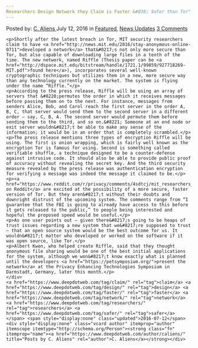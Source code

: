 ```yaml
---
Researchers Design Network they Claim is Faster &#038; Safer than Tor"
---
```

<article class="post-listing post-14787 post type-post status-publish format-standard has-post-thumbnail hentry  tag-claim tag-design tag-faster tag-network tag-researchers tag-safer 
    <div class="post-inner">
        <span>Posted by: <a href="https://www.deepdotweb.com/author/caliens/" title="">C. Aliens </a></span>
    <span>July 12, 2016</span>
    <span>in <a href="https://www.deepdotweb.com/category/deepdot-news/" rel="category tag">Featured</a>, <a href="https://www.deepdotweb.com/category/news-updates/" rel="category tag">News Updates</a></span>
    <span><a href="https://www.deepdotweb.com/2016/07/12/researchers-develop-anonymous-network-thats-faster-safer-tor/#comments">3 Comments</a></span>
    </p>
    <div class="clear"></div>
    
    <p>Shortly after the latest breach in Tor, MIT security researchers claim to have <a href="http://news.mit.edu/2016/stay-anonymous-online-0711">developed a network</a> that&#8217;s not only more secure than Tor, but also capable of downloading large files in a tenth of the time. The new network, named Riffle (Thesis paper can be <a href="http://dspace.mit.edu/bitstream/handle/1721.1/99859/927718269-MIT.pdf">found here</a>), incorporates several well-known cryptographic techniques but utilizes them in a new, more secure way than any technology currently on the market. The system is flying under the name “Riffle.”</p>
    <p>According to the press release, Riffle will be using an array of servers that &#8220;permutes the order in which it receives messages before passing them on to the next. For instance, messages from senders Alice, Bob, and Carol reach the first server in the order A, B, C, that server would send them to the second server in a different order — say, C, B, A. The second server would permute them before sending them to the third, and so on.&#8221; Someone at an end node or exit server wouldn&#8217;t be able to make any sense of the information; it would be in an order that is completely scrambled.</p>
    <p>The press release mentions three types of encryption Riffle will be using. The first is onion wrapping, which is fairly well known as the encryption Tor is famous for using. Second is something called verifiable shuffle, a technique designed to be a counter-defense against intrusive code. It should also be able to provide public proof of accuracy without revealing the secret key. And the third security measure revealed by the press release was authentication encryption for verifying a message was indeed the message it claimed to be.</p>
    <p><a href="https://www.reddit.com/r/privacy/comments/4sdtcj/mit_researchers_have_designed_an_anonymity/">Users on Reddit</a> are excited at the possibility of a more secure, faster version of Tor. But they aren&#8217;t without their doubts and downright distrust of the upcoming system. The comments range from “I guarantee that the FBI is going to already have access to this before it gets released to the public,” to people being interested and hopeful the proposed speed would be useful.</p>
    <p>As one user points out – given there&#8217;s going to be heaps of trust issues regarding a new system that we&#8217;re supposed to trust – that an open source system would be the best outcome for us. It wouldn&#8217;t matter who developed or worked on the software if it was open source, like Tor.</p>
    <p>Albert Kwon, who helped create Riffle, said that they thought anonymous file sharing would be one of the best initial applications for the system, although we won&#8217;t know exactly what is planned until the developers <a href="https://petsymposium.org/">present the network</a> at the Privacy Enhancing Technologies Symposium in Darmstadt, Germany, later this month.</p>
    </div>
    <a href="https://www.deepdotweb.com/tag/claim/" rel="tag">claim</a> <a href="https://www.deepdotweb.com/tag/design/" rel="tag">design</a> <a href="https://www.deepdotweb.com/tag/faster/" rel="tag">faster</a> <a href="https://www.deepdotweb.com/tag/network/" rel="tag">network</a> <a href="https://www.deepdotweb.com/tag/researchers/" rel="tag">researchers</a> <a href="https://www.deepdotweb.com/tag/safer/" rel="tag">safer</a> </span> <span style="display:none" class="updated">2016-07-12</span>
    <div style="display:none" class="vcard author" itemprop="author" itemscope itemtype="http://schema.org/Person"><strong class="fn" itemprop="name"><a href="https://www.deepdotweb.com/author/caliens/" title="Posts by C. Aliens" rel="author">C. Aliens</a></strong></div>
    
